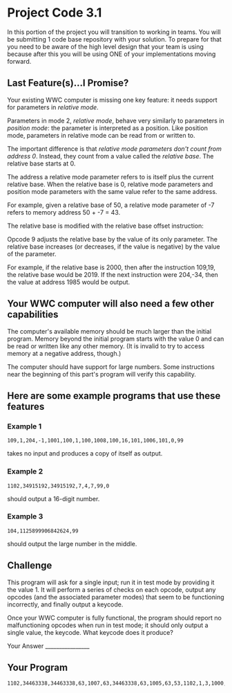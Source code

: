 # Project Code 3.1

In this portion of the project you will transition to working in teams. You will be submitting 1 code base repository with your solution. To prepare for that you need to be aware of the high level design that your team is using because after this you will be using ONE of your implementations moving forward.

## Last Feature(s)...I Promise?

Your existing WWC computer is missing one key feature: it needs support for parameters in *relative mode*.

Parameters in mode 2, *relative mode*, behave very similarly to parameters in *position mode*: the parameter is interpreted as a position. Like position mode, parameters in relative mode can be read from or written to.

The important difference is that *relative mode parameters don't count from address 0*. Instead, they count from a value called the *relative base*. The relative base starts at 0.

The address a relative mode parameter refers to is itself plus the current relative base. When the relative base is 0, relative mode parameters and position mode parameters with the same value refer to the same address.

For example, given a relative base of 50, a relative mode parameter of -7 refers to memory address 50 + -7 = 43.

The relative base is modified with the relative base offset instruction:

Opcode 9 adjusts the relative base by the value of its only parameter. The relative base increases (or decreases, if the value is negative) by the value of the parameter.

For example, if the relative base is 2000, then after the instruction 109,19, the relative base would be 2019. If the next instruction were 204,-34, then the value at address 1985 would be output.

## Your WWC computer will also need a few other capabilities

The computer's available memory should be much larger than the initial program. Memory beyond the initial program starts with the value 0 and can be read or written like any other memory. (It is invalid to try to access memory at a negative address, though.)

The computer should have support for large numbers. Some instructions near the beginning of this part's program will verify this capability.

## Here are some example programs that use these features

### Example 1
```
109,1,204,-1,1001,100,1,100,1008,100,16,101,1006,101,0,99
```
takes no input and produces a copy of itself as output.

### Example 2
```
1102,34915192,34915192,7,4,7,99,0
```
should output a 16-digit number.

### Example 3
```
104,1125899906842624,99
```
should output the large number in the middle.

## Challenge

This program will ask for a single input; run it in test mode by providing it the value 1. It will perform a series of checks on each opcode, output any opcodes (and the associated parameter modes) that seem to be functioning incorrectly, and finally output a keycode.

Once your WWC computer is fully functional, the program should report no malfunctioning opcodes when run in test mode; it should only output a single value, the keycode. What keycode does it produce?

Your Answer ________________

## Your Program
```
1102,34463338,34463338,63,1007,63,34463338,63,1005,63,53,1102,1,3,1000,109,988,209,12,9,1000,209,6,209,3,203,0,1008,1000,1,63,1005,63,65,1008,1000,2,63,1005,63,904,1008,1000,0,63,1005,63,58,4,25,104,0,99,4,0,104,0,99,4,17,104,0,99,0,0,1102,1,21,1004,1101,28,0,1016,1101,0,27,1010,1102,36,1,1008,1102,33,1,1013,1101,0,22,1012,1101,0,37,1011,1102,34,1,1017,1102,466,1,1027,1102,1,484,1029,1102,1,699,1024,1102,1,1,1021,1101,0,0,1020,1102,1,24,1015,1101,0,473,1026,1101,653,0,1022,1102,26,1,1007,1102,25,1,1006,1101,0,39,1014,1102,646,1,1023,1101,690,0,1025,1102,1,29,1019,1101,32,0,1018,1101,30,0,1002,1101,0,20,1001,1102,1,38,1005,1102,1,23,1003,1101,0,31,1000,1101,35,0,1009,1101,0,493,1028,109,5,1208,0,37,63,1005,63,201,1001,64,1,64,1106,0,203,4,187,1002,64,2,64,109,-4,2107,36,8,63,1005,63,223,1001,64,1,64,1105,1,225,4,209,1002,64,2,64,109,18,21107,40,41,-9,1005,1010,243,4,231,1105,1,247,1001,64,1,64,1002,64,2,64,109,6,21107,41,40,-9,1005,1016,267,1001,64,1,64,1106,0,269,4,253,1002,64,2,64,109,-19,21102,42,1,5,1008,1011,42,63,1005,63,291,4,275,1105,1,295,1001,64,1,64,1002,64,2,64,109,15,1205,0,309,4,301,1105,1,313,1001,64,1,64,1002,64,2,64,109,-27,2101,0,9,63,1008,63,20,63,1005,63,333,1106,0,339,4,319,1001,64,1,64,1002,64,2,64,109,19,21102,43,1,6,1008,1019,45,63,1005,63,363,1001,64,1,64,1105,1,365,4,345,1002,64,2,64,109,1,21108,44,47,-3,1005,1011,385,1001,64,1,64,1106,0,387,4,371,1002,64,2,64,109,-22,1201,9,0,63,1008,63,21,63,1005,63,411,1001,64,1,64,1106,0,413,4,393,1002,64,2,64,109,9,1207,0,19,63,1005,63,433,1001,64,1,64,1106,0,435,4,419,1002,64,2,64,109,-9,2107,30,8,63,1005,63,453,4,441,1105,1,457,1001,64,1,64,1002,64,2,64,109,25,2106,0,10,1001,64,1,64,1106,0,475,4,463,1002,64,2,64,109,11,2106,0,0,4,481,1001,64,1,64,1105,1,493,1002,64,2,64,109,-18,2108,21,-6,63,1005,63,511,4,499,1106,0,515,1001,64,1,64,1002,64,2,64,109,-12,2108,18,6,63,1005,63,535,1001,64,1,64,1106,0,537,4,521,1002,64,2,64,109,19,21101,45,0,-7,1008,1010,45,63,1005,63,563,4,543,1001,64,1,64,1105,1,563,1002,64,2,64,109,-10,1207,-5,31,63,1005,63,581,4,569,1106,0,585,1001,64,1,64,1002,64,2,64,109,-8,2102,1,5,63,1008,63,21,63,1005,63,611,4,591,1001,64,1,64,1105,1,611,1002,64,2,64,109,5,1201,0,0,63,1008,63,21,63,1005,63,633,4,617,1106,0,637,1001,64,1,64,1002,64,2,64,109,13,2105,1,6,1001,64,1,64,1106,0,655,4,643,1002,64,2,64,109,-7,1202,-3,1,63,1008,63,26,63,1005,63,681,4,661,1001,64,1,64,1106,0,681,1002,64,2,64,109,12,2105,1,2,4,687,1001,64,1,64,1105,1,699,1002,64,2,64,109,-28,1208,8,30,63,1005,63,717,4,705,1106,0,721,1001,64,1,64,1002,64,2,64,109,10,1202,1,1,63,1008,63,40,63,1005,63,745,1001,64,1,64,1105,1,747,4,727,1002,64,2,64,109,10,21108,46,46,-2,1005,1012,765,4,753,1105,1,769,1001,64,1,64,1002,64,2,64,109,-2,1205,8,781,1106,0,787,4,775,1001,64,1,64,1002,64,2,64,109,-9,2101,0,0,63,1008,63,23,63,1005,63,809,4,793,1105,1,813,1001,64,1,64,1002,64,2,64,109,9,1206,8,831,4,819,1001,64,1,64,1106,0,831,1002,64,2,64,109,-9,2102,1,-2,63,1008,63,22,63,1005,63,855,1001,64,1,64,1106,0,857,4,837,1002,64,2,64,109,4,21101,47,0,10,1008,1017,50,63,1005,63,877,1105,1,883,4,863,1001,64,1,64,1002,64,2,64,109,18,1206,-4,895,1105,1,901,4,889,1001,64,1,64,4,64,99,21101,0,27,1,21102,915,1,0,1106,0,922,21201,1,56639,1,204,1,99,109,3,1207,-2,3,63,1005,63,964,21201,-2,-1,1,21102,1,942,0,1106,0,922,22102,1,1,-1,21201,-2,-3,1,21101,0,957,0,1106,0,922,22201,1,-1,-2,1106,0,968,22102,1,-2,-2,109,-3,2106,0,0
```